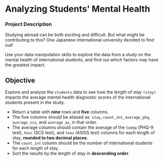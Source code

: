 ﻿# Analyzing Students' Mental Health

### Project Description
Studying abroad can be both exciting and difficult. But what might be contributing to this? One Japanese international university decided to find out!

Use your data manipulation skills to explore the data from a study on the mental health of international students, and find out which factors may have the greatest impact.

## Objective

Explore and analyze the `students` data to see how the length of stay `(stay)` impacts the average mental health diagnostic scores of the international students present in the study.

- Return a table with **nine** rows and **five** columns.
- The five columns should be aliased as: `stay`, `count_int`, `average_phq`, `average_scs`, and `average_as`, in that order.
- The average columns should contain the average of the `todep` (PHQ-9 test), `tosc` (SCS test), and `toas` (ASISS test) columns for each length of stay, **rounded to two decimal places**.
- The `count_int` column should be the number of international students for each length of stay.
- Sort the results by the length of stay in **descending order**.